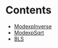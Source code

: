 

# Contents
- [ModexpInverse](BLS.sol/library.ModexpInverse.md)
- [ModexpSqrt](BLS.sol/library.ModexpSqrt.md)
- [BLS](BLS.sol/contract.BLS.md)
